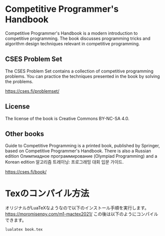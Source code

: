 # Competitive Programmer's Handbook

Competitive Programmer's Handbook is a modern introduction to competitive programming.
The book discusses programming tricks and algorithm design techniques relevant in competitive programming.

## CSES Problem Set

The CSES Problem Set contains a collection of competitive programming problems.
You can practice the techniques presented in the book by solving the problems.

https://cses.fi/problemset/

## License

The license of the book is Creative Commons BY-NC-SA 4.0.

## Other books

Guide to Competitive Programming is a printed book, published by Springer, based on Competitive Programmer's Handbook.
There is also a Russian edition Олимпиадное программирование (Olympiad Programming) and a Korean edition 알고리즘 트레이닝: 프로그래밍 대회 입문 가이드.

https://cses.fi/book/

# Texのコンパイル方法

オリジナルがLuaTeXなようなので以下のインストール手順を実行します。
https://moromisenpy.com/m1-mactex2021/
この後は以下のようにコンパイルできます。

```shell
lualatex book.tex  
```

